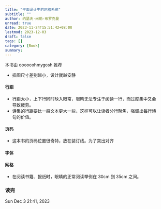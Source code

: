 ```yaml
---
title: "平面设计中的网格系统"
subtitle: ""
author: 约瑟夫·米勒-布罗克曼
unread: true
date: 2023-11-24T15:51:42+08:00
lastmod: 2023-12-03
draft: false
tags: []
category: [Book]
summary: 
---
```


本书由 oooooohmygosh 推荐



- 插图尺寸差别越小，设计就越安静

#### 行距

- 行距太小，上下行同时映入眼帘，眼睛无法专注于阅读一行，而过度集中又会导致疲劳。
- 诗集的行距要比一般文本更大一些，这样可以让读者分行聚焦，强调出每行诗句的价值。

#### 页码

- 这本书的页码位置很奇特，放在装订线。为了突出对齐

#### 字体

#### 网格

- 在阅读书籍、报纸时，眼睛的正常阅读举例在 30cm 到 35cm 之间。

### 读完

Sun Dec 3 21:41, 2023